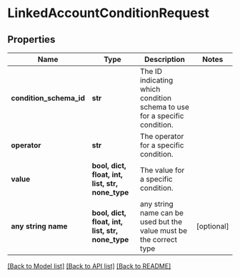 # LinkedAccountConditionRequest

## Properties

| Name                    | Type                                             | Description                                                               | Notes      |
| ----------------------- | ------------------------------------------------ | ------------------------------------------------------------------------- | ---------- |
| **condition_schema_id** | **str**                                          | The ID indicating which condition schema to use for a specific condition. |
| **operator**            | **str**                                          | The operator for a specific condition.                                    |
| **value**               | **bool, dict, float, int, list, str, none_type** | The value for a specific condition.                                       |
| **any string name**     | **bool, dict, float, int, list, str, none_type** | any string name can be used but the value must be the correct type        | [optional] |

[[Back to Model list]](../README.md#documentation-for-models) [[Back to API list]](../README.md#documentation-for-api-endpoints) [[Back to README]](../README.md)
